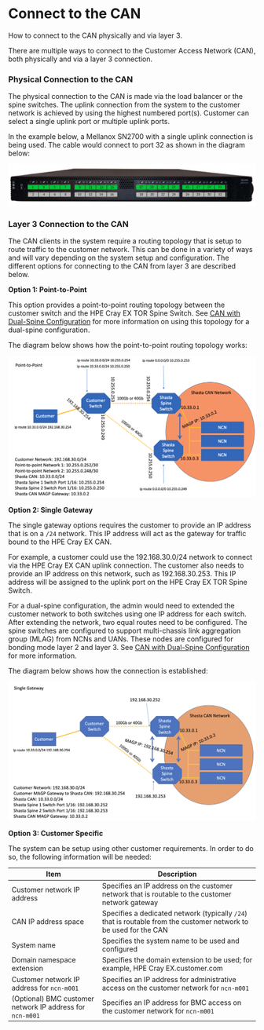 # Connect to the CAN

How to connect to the CAN physically and via layer 3.

There are multiple ways to connect to the Customer Access Network \(CAN\), both physically and via a layer 3 connection.

### Physical Connection to the CAN

The physical connection to the CAN is made via the load balancer or the spine switches. The uplink connection from the system to the customer network is achieved by using the highest numbered port\(s\). Customer can select a single uplink port or multiple uplink ports.

In the example below, a Mellanox SN2700 with a single uplink connection is being used. The cable would connect to port 32 as shown in the diagram below:

![Mellanox SN2700](../../../img/operations/Mellanox_SN2700.png)

### Layer 3 Connection to the CAN

The CAN clients in the system require a routing topology that is setup to route traffic to the customer network. This can be done in a variety of ways and will vary depending on the system setup and configuration. The different options for connecting to the CAN from layer 3 are described below.

**Option 1: Point-to-Point**

This option provides a point-to-point routing topology between the customer switch and the HPE Cray EX TOR Spine Switch. See [CAN with Dual-Spine Configuration](CAN_with_Dual-Spine_Configuration.md) for more information on using this topology for a dual-spine configuration.

The diagram below shows how the point-to-point routing topology works:

![CAN Point-to-Point](../../../img/operations/CAN_Point_to_Point.png)

**Option 2: Single Gateway**

The single gateway options requires the customer to provide an IP address that is on a `/24` network. This IP address will act as the gateway for traffic bound to the HPE Cray EX CAN.

For example, a customer could use the 192.168.30.0/24 network to connect via the HPE Cray EX CAN uplink connection. The customer also needs to provide an IP address on this network, such as 192.168.30.253. This IP address will be assigned to the uplink port on the HPE Cray EX TOR Spine Switch.

For a dual-spine configuration, the admin would need to extended the customer network to both switches using one IP address for each switch. After extending the network, two equal routes need to be configured. The spine switches are configured to support multi-chassis link aggregation group \(MLAG\) from NCNs and UANs. These nodes are configured for bonding mode layer 2 and layer 3. See [CAN with Dual-Spine Configuration](CAN_with_Dual-Spine_Configuration.md) for more information.

The diagram below shows how the connection is established:

![CAN Single Gateway](../../../img/operations/CAN_Single_Gateway.png)

**Option 3: Customer Specific**

The system can be setup using other customer requirements. In order to do so, the following information will be needed:

|Item|Description|
|----|-----------|
|Customer network IP address|Specifies an IP address on the customer network that is routable to the customer network gateway|
|CAN IP address space|Specifies a dedicated network \(typically `/24`\) that is routable from the customer network to be used for the CAN|
|System name|Specifies the system name to be used and configured|
|Domain namespace extension|Specifies the domain extension to be used; for example, HPE Cray EX.customer.com|
|Customer network IP address for `ncn-m001`|Specifies an IP address for administrative access on the customer network for `ncn-m001`|
|\(Optional\) BMC customer network IP address for `ncn-m001`|Specifies an IP address for BMC access on the customer network for `ncn-m001`|


